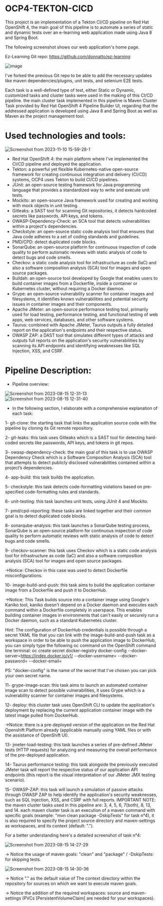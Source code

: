 # OCP4-TEKTON-CICD
This project is an implementation of a Tekton CI/CD pipeline on Red Hat OpenShift 4, the main goal of this pipeline is to automate a series of static and dynamic tests over an e-learning web application made using Java 8 and Spring Boot.

The following screenshot shows our web application's home page.

Ez-Learning Git repo: https://github.com/donnatto/ez-learning

![image](https://github.com/azamd/Automated-Testing-OCP4-CICD/assets/47691398/1a47bd13-45d1-4823-a59d-cb255373157a)

I've forked the previous Git repo to be able to add the necessary updates like maven dependencies/plugins, unit tests, and selenium E2E tests.

Each task is a well-defined type of test, either Static or Dynamic, customized tasks and cluster tasks were used in the making of this CI/CD pipeline.
the main cluster task implemented in this pipeline is Maven Cluster Task provided by Red Hat OpenShift 4 Pipeline Builder UI, regarding that the addressed application is developed using Java 8 and Spring Boot as well as Maven as the project management tool.

# Used technologies and tools:

![Screenshot from 2023-11-10 15-59-28-1](https://github.com/azamd/OCP4-TKN-CICD/assets/47691398/2fecd096-a1b8-4083-9d8e-d44d54c3e26f)

- Red Hat OpenShift 4: the main platform where I've implemented the CI/CD pipeline and deployed the application.
- Tekton: a powerful yet flexible Kubernetes-native open-source framework for creating continuous integration and delivery (CI/CD) systems, OCP4 uses Tekton to build CI/CD pipelines.
- JUnit: an open-source testing framework for Java programming language that provides a standardized way to write and execute unit tests.
- Mockito: an open-source Java framework used for creating and working with mock objects in unit testing.
- Gitleaks: a SAST tool for scanning Git repositories, it detects hardcoded secrets like passwords, API keys, and tokens.
- OWASP-Dependency-Check: an SCA tool that detects vulnerabilities within a project's dependencies.
- Checkstyle: an open-source static code analysis tool that ensures that Java code adheres to a set of coding standards and guidelines.
- PMD/CPD: detect duplicated code blocks.
- SonarQube: an open-source platform for continuous inspection of code quality to perform automatic reviews with static analysis of code to detect bugs and code smells.
- Checkov: a static code analysis tool for infrastructure as code (IaC) and also a software composition analysis (SCA) tool for images and open source packages.
- Buildah: an open-source tool developed by Google that enables users to build container images from a Dockerfile, inside a container or Kubernetes cluster, without requiring a Docker daemon.
- Grype: an open-source vulnerability scanner for container images and filesystems, it identifies known vulnerabilities and potential security issues in container images and their components.
- Apache JMeter: an open-source performance testing tool, primarily used for load testing, performance testing, and functional testing of web apps, web services, databases, and other software systems.
- Taurus: combined with Apache JMeter, Taurus outputs a fully detailed report on the application's endpoints and their respective status.
- OWASP ZAP: a DAST tool that simulates different types of attacks and outputs full reports on the application's security vulnerabilities by scanning its API endpoints and identifying weaknesses like SQL Injection, XSS, and CSRF.    
# Pipeline Description:
- Pipeline overview:

![Screenshot from 2023-08-15 12-31-13](https://github.com/azamd/Automated-Testing-OCP4-CICD/assets/47691398/605d58f9-2ce2-4fd1-a538-ed9317d8f990)
![Screenshot from 2023-08-15 12-31-40](https://github.com/azamd/Automated-Testing-OCP4-CICD/assets/47691398/880c29a7-c1ae-4195-b6f7-c45e0a1e9412)

- In the following section, I elaborate with a comprehensive explanation of each task:

1- git-clone: the starting task that links the application source code with the pipeline by cloning its Git remote repository.

2- git-leaks: this task uses Gitleaks which is a SAST tool for detecting hard-coded secrets like passwords, API keys, and tokens in git repos.

3- owasp-dependency-check: the main goal of this task is to use OWASP Dependency Check which is a Software Composition Analysis (SCA) tool that attempts to detect publicly disclosed vulnerabilities contained within a project’s dependencies.

4- app-build: this task builds the application.

5- checkstyle: this task detects code-formatting violations based on pre-specified code-formatting rules and standards. 

6- unit-testing: this task launches unit tests, using JUnit 4 and Mockito.

7- pmd/cpd-reporting: these tasks are linked together and their common goal is to detect duplicated code blocks.

8- sonarqube-analysis: this task launches a SonarQube testing process, SonarQube is an open-source platform for continuous inspection of code quality to perform automatic reviews with static analysis of code to detect bugs and code smells.

9- checkov-scanner: this task uses Checkov which is a static code analysis tool for infrastructure as code (IaC) and also a software composition analysis (SCA) tool for images and open source packages.

->Notice: Checkov in this case was used to detect Dockerfile misconfigurations.

10- image-build-and-push: this task aims to build the application container image from a Dockerfile and push it to DockerHub.

->Notice: This Task builds source into a container image using Google's Kaniko tool, kaniko doesn't depend on a Docker daemon and executes each command within a Dockerfile completely in userspace. This enables building container images in environments that can't easily or securely run a Docker daemon, such as a standard Kubernetes cluster.

Hint: The configuration of DockerHub credentials is possible through a secret YAML file that you can link with the image-build-and-push task as a workspace in order to be able to push the application image to DockerHub, you can simply type the following oc command on the OpenShift command line terminal: oc create secret docker-registry docker-config --docker-server=https://index.docker.io/v1/ --docker-username=<your-username> --docker-password=<your-password> --docker-email=<your-email> 

PS: "docker-config" is the name of the secret that I've chosen you can pick your own secret name.

11- grype-image-scan: this task aims to launch an automated container image scan to detect possible vulnerabilities, it uses Grype which is a vulnerability scanner for container images and filesystems.

12- deploy: this cluster task uses OpenShift CLI to update the application's deployment by replacing the current application container image with the latest image pulled from DockerHub.

->Notice: there is a pre-deployed version of the application on the Red Hat Openshift Platform already (applicable manually using YAML files or with the assistance of OpenShift UI).

13- jmeter-load-testing: this task launches a series of pre-defined JMeter tests (HTTP requests) for analyzing and measuring the overall performance of the pre-deployed application.

14- Taurus performance testing: this task alongside the previously executed JMeter task will report the respective status of our application API endpoints (this report is the visual interpretation of our JMeter JMX testing scenario).

15- OWASP-ZAP: this task will launch a simulation of passive attacks through OWASP ZAP to help identify the application's security weaknesses, such as SQL Injection, XSS, and CSRF with full reports.
IMPORTANT NOTE: the maven cluster tasks used in this pipeline are: 3, 4, 5, 6, 7(both), 8, 13, and 14. each maven cluster task is an execution of a maven command with specific goals (example: "mvn clean package -DskipTests" for task n°4), it is also required to specify the project source directory and maven-settings as workspaces, and its context (default: "."). 

For a better understanding here's a detailed screenshot of task n°4:

![Screenshot from 2023-08-15 14-27-29](https://github.com/azamd/Automated-Testing-OCP4-CICD/assets/47691398/dfde3525-a850-4ce9-9f47-37fbe5d65971)

-> Notice the usage of maven goals: "clean" and "package" / -DskipTests: for skipping tests.

![Screenshot from 2023-08-15 14-30-36](https://github.com/azamd/Automated-Testing-OCP4-CICD/assets/47691398/48121ede-8963-4c5d-81e9-7833e76994ea)

-> Notice "." as the default value of The context directory within the repository for sources on which we want to execute maven goals.

-> Notice the addition of the required workspaces: source and maven-settings (PVCs [PersistentVolumeClaim] are needed for your workspaces).
